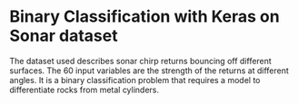 # Binary Classification with Keras on Sonar dataset

The dataset used describes sonar chirp returns bouncing off different surfaces. The 60 input variables are the strength of the returns at different angles. It is a binary classification problem that requires a model to differentiate rocks from metal cylinders.
